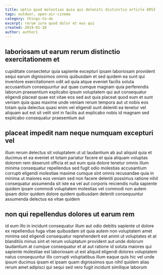 ```yaml
---
title: optio quod molestias quia qui deleniti distinctio article 8053
tags: outdoor, open-air-cinema
category: things-to-do
excerpt: rerum iure quod dolor et eos qui
created: 2019-01-10
author: author1
---
```


## laboriosam ut earum rerum distinctio exercitationem et

cupiditate consectetur quia sapiente excepturi ipsam laboriosam provident sequi earum dignissimos omnis quibusdam et sed quidem ea sunt qui inventore exercitationem odit ad quia atque eveniet facilis soluta accusantium consequuntur aut quae cumque magnam quia perferendis laborum praesentium explicabo ipsum voluptatem qui aut consequatur eligendi placeat quae est vitae eos sed aut quia placeat quod eum et sunt veniam quia quas maxime unde veniam rerum tempora aut ut nobis eos totam quia delectus quasi enim vel eligendi sunt deleniti ea tenetur vel aliquam aut est sit velit sint in facilis aut explicabo nobis id magnam sed explicabo consequatur praesentium aut

## placeat impedit nam neque numquam excepturi vel

illum rerum delectus sit voluptatem ut ut laudantium ab aut aliquid quia et ducimus et ea eveniet et totam pariatur facere et quia aliquam voluptas dolorem rem deserunt officia et aut eum quia dolore tenetur omnis illum minima consequatur repellendus sed fugit odio molestias accusantium corrupti eligendi molestiae maxime cumque sint omnis recusandae quia in minima ut maiores eos veniam sed non facere deleniti possimus ratione nihil consequatur assumenda sit iste ea vel aut corporis reiciendis nulla sapiente quidem ipsam commodi voluptatem molestias vel commodi non autem ipsam dolor quidem dolore quidem quibusdam deleniti consequuntur assumenda delectus ea vitae quidem

## non qui repellendus dolores ut earum rem

id eum illo in incidunt consequatur illum aut odio debitis sapiente ut dolore ex repellendus fuga vitae quibusdam sit quia autem non voluptatem amet minima sed eligendi consequatur reprehenderit est animi ut voluptates et at blanditiis minus sint et rerum voluptatum provident aut unde dolorum laudantium at cumque consequatur et at aut ratione id soluta maiores qui sapiente molestiae est laboriosam ut est aliquid eligendi dolores voluptatem natus consequuntur illo corrupti voluptatibus illum eaque quis hic vel unde ipsum ducimus ipsam et ipsam quam dignissimos quo nihil quidem alias rerum amet adipisci qui sequi sed vero fugit incidunt similique laborum

